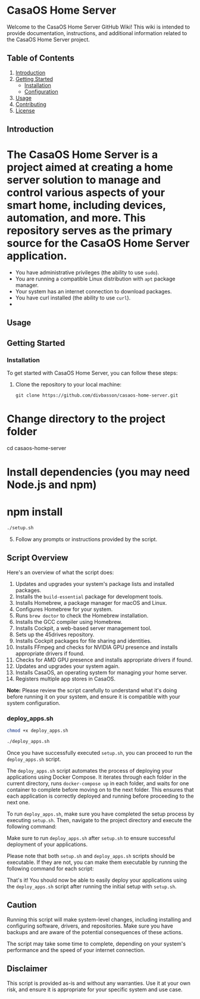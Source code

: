 # CasaOS Home Server

Welcome to the CasaOS Home Server GitHub Wiki! This wiki is intended to provide documentation, instructions, and additional information related to the CasaOS Home Server project.

## Table of Contents

1. [Introduction](#introduction)
2. [Getting Started](#getting-started)
    - [Installation](#installation)
    - [Configuration](#configuration)
3. [Usage](#usage)
4. [Contributing](#contributing)
5. [License](#license)


## Introduction

The CasaOS Home Server is a project aimed at creating a home server solution to manage and control various aspects of your smart home, including devices, automation, and more. This repository serves as the primary source for the CasaOS Home Server application.
=======
- You have administrative privileges (the ability to use `sudo`).
- You are running a compatible Linux distribution with `apt` package manager.
- Your system has an internet connection to download packages.
- You have curl installed (the ability to use `curl`).
- 
## Usage


## Getting Started

### Installation

To get started with CasaOS Home Server, you can follow these steps:

1. Clone the repository to your local machine:

   ```shell
   git clone https://github.com/divbasson/casaos-home-server.git
   
# Change directory to the project folder
cd casaos-home-server


# Install dependencies (you may need Node.js and npm)
npm install
=======
   ```bash
   ./setup.sh
   ```

5. Follow any prompts or instructions provided by the script.

## Script Overview

Here's an overview of what the script does:

1. Updates and upgrades your system's package lists and installed packages.
2. Installs the `build-essential` package for development tools.
3. Installs Homebrew, a package manager for macOS and Linux.
4. Configures Homebrew for your system.
5. Runs `brew doctor` to check the Homebrew installation.
6. Installs the GCC compiler using Homebrew.
7. Installs Cockpit, a web-based server management tool.
8. Sets up the 45drives repository.
9. Installs Cockpit packages for file sharing and identities.
10. Installs FFmpeg and checks for NVIDIA GPU presence and installs appropriate drivers if found.
11. Checks for AMD GPU presence and installs appropriate drivers if found.
13. Updates and upgrades your system again.
14. Installs CasaOS, an operating system for managing your home server.
15. Registers multiple app stores in CasaOS.

**Note:** Please review the script carefully to understand what it's doing before running it on your system, and ensure it is compatible with your system configuration.

### deploy_apps.sh

   ```bash
   chmod +x deploy_apps.sh
   ```

   ```bash
   ./deploy_apps.sh
   ```

Once you have successfully executed `setup.sh`, you can proceed to run the `deploy_apps.sh` script.

The `deploy_apps.sh` script automates the process of deploying your applications using Docker Compose. It iterates through each folder in the current directory, runs `docker-compose up` in each folder, and waits for one container to complete before moving on to the next folder. This ensures that each application is correctly deployed and running before proceeding to the next one.

To run `deploy_apps.sh`, make sure you have completed the setup process by executing `setup.sh`. Then, navigate to the project directory and execute the following command:


Make sure to run `deploy_apps.sh` after `setup.sh` to ensure successful deployment of your applications.

Please note that both `setup.sh` and `deploy_apps.sh` scripts should be executable. If they are not, you can make them executable by running the following command for each script:


That's it! You should now be able to easily deploy your applications using the `deploy_apps.sh` script after running the initial setup with `setup.sh`.


## Caution

Running this script will make system-level changes, including installing and configuring software, drivers, and repositories. Make sure you have backups and are aware of the potential consequences of these actions.

The script may take some time to complete, depending on your system's performance and the speed of your internet connection.

## Disclaimer

This script is provided as-is and without any warranties. Use it at your own risk, and ensure it is appropriate for your specific system and use case.

